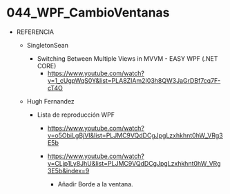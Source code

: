 # 044_WPF_CambioVentanas

- REFERENCIA
	- SingletonSean
		- Switching Between Multiple Views in MVVM - EASY WPF (.NET CORE)
			- https://www.youtube.com/watch?v=1_cUgpWqS0Y&list=PLA8ZIAm2I03h8QW3JaGrDBf7cq7F-cT4O
			
	- Hugh Fernandez
		- Lista de reproducción WPF
			- https://www.youtube.com/watch?v=o5ObiLgBjVI&list=PLJMC9VQdDCgJpgLzxhkhnt0hW_VRg3E5b
		
			- https://www.youtube.com/watch?v=CLjp1Ly8JhU&list=PLJMC9VQdDCgJpgLzxhkhnt0hW_VRg3E5b&index=9
				- Añadir Borde a la ventana.